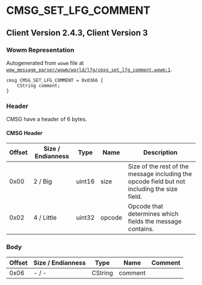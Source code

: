 # CMSG_SET_LFG_COMMENT

## Client Version 2.4.3, Client Version 3

### Wowm Representation

Autogenerated from `wowm` file at [`wow_message_parser/wowm/world/lfg/cmsg_set_lfg_comment.wowm:1`](https://github.com/gtker/wow_messages/tree/main/wow_message_parser/wowm/world/lfg/cmsg_set_lfg_comment.wowm#L1).
```rust,ignore
cmsg CMSG_SET_LFG_COMMENT = 0x0366 {
    CString comment;
}
```
### Header

CMSG have a header of 6 bytes.

#### CMSG Header

| Offset | Size / Endianness | Type   | Name   | Description |
| ------ | ----------------- | ------ | ------ | ----------- |
| 0x00   | 2 / Big           | uint16 | size   | Size of the rest of the message including the opcode field but not including the size field.|
| 0x02   | 4 / Little        | uint32 | opcode | Opcode that determines which fields the message contains.|

### Body

| Offset | Size / Endianness | Type | Name | Comment |
| ------ | ----------------- | ---- | ---- | ------- |
| 0x06 | - / - | CString | comment |  |

